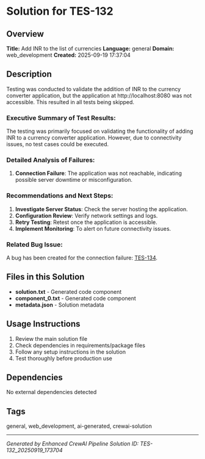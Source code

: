 # Solution for TES-132

## Overview
**Title:** Add INR to the list of currencies
**Language:** general
**Domain:** web_development
**Created:** 2025-09-19 17:37:04

## Description
Testing was conducted to validate the addition of INR to the currency converter application, but the application at http://localhost:8080 was not accessible. This resulted in all tests being skipped.

### Executive Summary of Test Results:
The testing was primarily focused on validating the functionality of adding INR to a currency converter application. However, due to connectivity issues, no test cases could be executed.

### Detailed Analysis of Failures:
1. **Connection Failure**: The application was not reachable, indicating possible server downtime or misconfiguration.

### Recommendations and Next Steps:
1. **Investigate Server Status**: Check the server hosting the application.
2. **Configuration Review**: Verify network settings and logs.
3. **Retry Testing**: Retest once the application is accessible.
4. **Implement Monitoring**: To alert on future connectivity issues.

### Related Bug Issue:
A bug has been created for the connection failure: [TES-134](https://api.atlassian.com/ex/jira/ba36e051-1cd9-4668-9080-f07b59dfe86d/rest/api/3/issue/10610).

## Files in this Solution
- **solution.txt** - Generated code component
- **component_0.txt** - Generated code component
- **metadata.json** - Solution metadata

## Usage Instructions
1. Review the main solution file
2. Check dependencies in requirements/package files
3. Follow any setup instructions in the solution
4. Test thoroughly before production use

## Dependencies
No external dependencies detected

## Tags
general, web_development, ai-generated, crewai-solution

---
*Generated by Enhanced CrewAI Pipeline*
*Solution ID: TES-132_20250919_173704*
